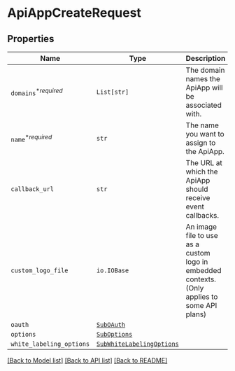 # ApiAppCreateRequest



## Properties
Name | Type | Description | Notes
------------ | ------------- | ------------- | -------------
| `domains`<sup>*_required_</sup> | ```List[str]``` |  The domain names the ApiApp will be associated with.  |  |
| `name`<sup>*_required_</sup> | ```str``` |  The name you want to assign to the ApiApp.  |  |
| `callback_url` | ```str``` |  The URL at which the ApiApp should receive event callbacks.  |  |
| `custom_logo_file` | ```io.IOBase``` |  An image file to use as a custom logo in embedded contexts. (Only applies to some API plans)  |  |
| `oauth` | [```SubOAuth```](SubOAuth.md) |    |  |
| `options` | [```SubOptions```](SubOptions.md) |    |  |
| `white_labeling_options` | [```SubWhiteLabelingOptions```](SubWhiteLabelingOptions.md) |    |  |

[[Back to Model list]](../README.md#documentation-for-models) [[Back to API list]](../README.md#documentation-for-api-endpoints) [[Back to README]](../README.md)


